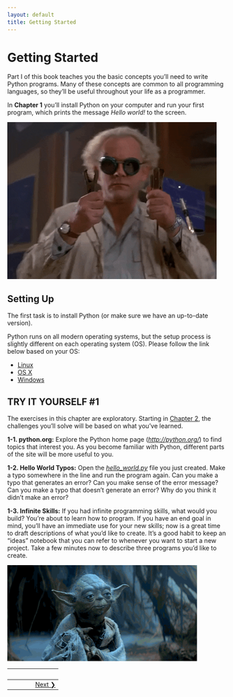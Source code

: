 ```yaml
---
layout: default
title: Getting Started
---
```


# Getting Started

Part I of this book teaches you the basic concepts you’ll need to write
Python programs. Many of these concepts are common to all programming
languages, so they’ll be useful throughout your life as a programmer.

In **Chapter 1** you’ll install Python on your
computer and run your first program, which prints the message *Hello
world!* to the screen.

![Ready! by @BTTF](ready.gif)

Setting Up
---

The first task is to install Python (or make sure we have an up-to-date version).

Python runs on all modern operating systems, but the setup process is slightly different on each operating system (OS). Please follow the link below based on your OS:

- [Linux](linux_setup.md)
- [OS X](osx_setup.md)
- [Windows](windows_setup.md)

TRY IT YOURSELF \#1
-------------------

The exercises in this chapter are exploratory. Starting in
[Chapter 2](../chapter_02/README.md#ch02), the challenges you’ll solve will be based
on what you’ve learned.

<span id="ch1exe1"></span>**1-1. python.org:** Explore the Python home
page (*<http://python.org/>*) to find topics that interest you. As you
become familiar with Python, different parts of the site will be more
useful to you.

<span id="ch1exe2"></span>**1-2. Hello World Typos:** Open the
[*hello_world.py*](hello_world.py) file you just created. Make a typo somewhere in the
line and run the program again. Can you make a typo that generates an
error? Can you make sense of the error message? Can you make a typo that
doesn’t generate an error? Why do you think it didn’t make an error?

<span id="ch1exe3"></span>**1-3. Infinite Skills:** If you had infinite
programming skills, what would you build? You’re about to learn how to
program. If you have an end goal in mind, you’ll have an immediate use
for your new skills; now is a great time to draft descriptions of what
you’d like to create. It’s a good habit to keep an “ideas” notebook that
you can refer to whenever you want to start a new project. Take a few
minutes now to describe three programs you’d like to create.

![There is no Try](try.gif)

&nbsp; | &nbsp; | &nbsp; | &nbsp;
----|----|----|----
&nbsp;| &nbsp; | &nbsp; | &nbsp;<a href='../chapter_02/README.md'>Next &#10095;</a>
